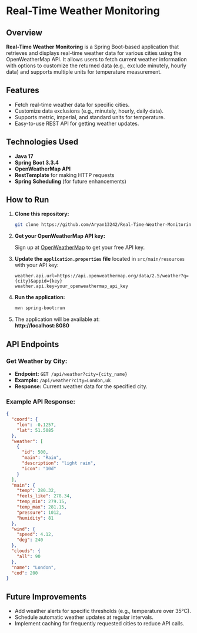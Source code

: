 
# Real-Time Weather Monitoring

## Overview

**Real-Time Weather Monitoring** is a Spring Boot-based application that retrieves and displays real-time weather data for various cities using the OpenWeatherMap API. It allows users to fetch current weather information with options to customize the returned data (e.g., exclude minutely, hourly data) and supports multiple units for temperature measurement.

## Features

- Fetch real-time weather data for specific cities.
- Customize data exclusions (e.g., minutely, hourly, daily data).
- Supports metric, imperial, and standard units for temperature.
- Easy-to-use REST API for getting weather updates.

## Technologies Used

- **Java 17**
- **Spring Boot 3.3.4**
- **OpenWeatherMap API**
- **RestTemplate** for making HTTP requests
- **Spring Scheduling** (for future enhancements)

## How to Run

1. **Clone this repository:**

   ```bash
   git clone https://github.com/Aryan13242/Real-Time-Weather-Monitoring.git
   ```

2. **Get your OpenWeatherMap API key:**

   Sign up at [OpenWeatherMap](https://home.openweathermap.org/users/sign_up) to get your free API key.

3. **Update the `application.properties` file** located in `src/main/resources` with your API key:

   ```properties
   weather.api.url=https://api.openweathermap.org/data/2.5/weather?q={city}&appid={key}
   weather.api.key=your_openweathermap_api_key
   ```

4. **Run the application:**

   ```bash
   mvn spring-boot:run
   ```

5. The application will be available at:  
   **http://localhost:8080**

## API Endpoints

### Get Weather by City:

- **Endpoint:** `GET /api/weather?city={city_name}`
- **Example:** `/api/weather?city=London,uk`
- **Response:** Current weather data for the specified city.

### Example API Response:

```json
{
  "coord": {
    "lon": -0.1257,
    "lat": 51.5085
  },
  "weather": [
    {
      "id": 500,
      "main": "Rain",
      "description": "light rain",
      "icon": "10d"
    }
  ],
  "main": {
    "temp": 280.32,
    "feels_like": 278.34,
    "temp_min": 279.15,
    "temp_max": 281.15,
    "pressure": 1012,
    "humidity": 81
  },
  "wind": {
    "speed": 4.12,
    "deg": 240
  },
  "clouds": {
    "all": 90
  },
  "name": "London",
  "cod": 200
}
```

## Future Improvements

- Add weather alerts for specific thresholds (e.g., temperature over 35°C).
- Schedule automatic weather updates at regular intervals.
- Implement caching for frequently requested cities to reduce API calls.
